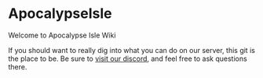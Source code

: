 # ApocalypseIsle
Welcome to Apocalypse Isle Wiki

If you should want to really dig into what you can do on our server, this git is the place to be.
Be sure to [visit our discord](http://discord.gg/BdkSUQENhM), and feel free to ask questions there.
